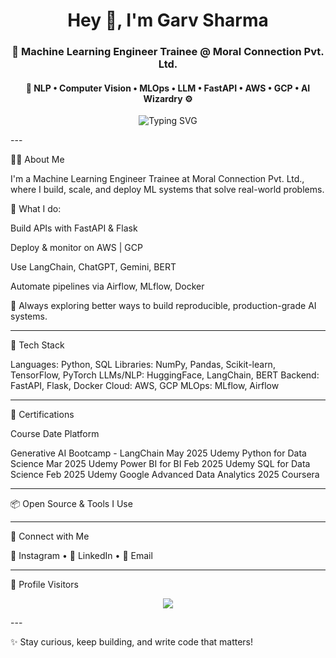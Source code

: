 <h1 align="center">Hey 👋, I'm Garv Sharma</h1>
<h3 align="center">🚀 Machine Learning Engineer Trainee @ Moral Connection Pvt. Ltd.</h3>
<h4 align="center">🥑 NLP • Computer Vision • MLOps • LLM • FastAPI • AWS • GCP • AI Wizardry ⚙️</h4><p align="center">
  <img src="https://readme-typing-svg.demolab.com/?font=Fira+Code&weight=500&size=22&pause=1000&center=true&vCenter=true&width=1000&lines=🚀+Building+ML+Apps+%2B+APIs+with+FastAPI+%2B+LLMs;☁️+Deploying+on+AWS+%2F+GCP+%2C+Airflow+%2C+MLflow;🔁+Model+Drift+Detection+%2B+Automation;💡+Production-Ready+NLP+%2C+CV+%2C+LLM+Solutions" alt="Typing SVG">
</p>
---

👨‍💻 About Me

I'm a Machine Learning Engineer Trainee at Moral Connection Pvt. Ltd., where I build, scale, and deploy ML systems that solve real-world problems.

🔧 What I do:

Build APIs with FastAPI & Flask

Deploy & monitor on AWS | GCP

Use LangChain, ChatGPT, Gemini, BERT

Automate pipelines via Airflow, MLflow, Docker


💭 Always exploring better ways to build reproducible, production-grade AI systems.


---

🚀 Tech Stack

Languages: Python, SQL
Libraries: NumPy, Pandas, Scikit-learn, TensorFlow, PyTorch
LLMs/NLP: HuggingFace, LangChain, BERT
Backend: FastAPI, Flask, Docker
Cloud: AWS, GCP
MLOps: MLflow, Airflow


---

📜 Certifications

Course	Date	Platform

Generative AI Bootcamp - LangChain	May 2025	Udemy
Python for Data Science	Mar 2025	Udemy
Power BI for BI	Feb 2025	Udemy
SQL for Data Science	Feb 2025	Udemy
Google Advanced Data Analytics	2025	Coursera



---

📦 Open Source & Tools I Use

     


---

🤝 Connect with Me

📸 Instagram • 💼 LinkedIn • 📧 Email


---

👀 Profile Visitors

<p align="center">
  <img src="https://profile-counter.glitch.me/Garv321/count.svg" />
</p>
---

✨ Stay curious, keep building, and write code that matters!


